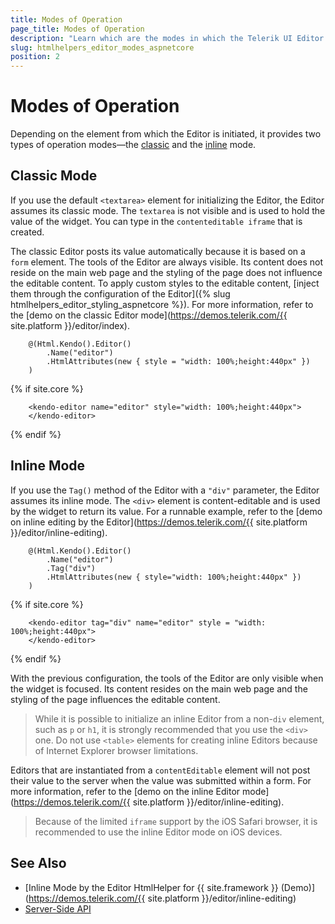 ```yaml
---
title: Modes of Operation
page_title: Modes of Operation
description: "Learn which are the modes in which the Telerik UI Editor component for {{ site.framework }} (MVC 6 or {{ site.framework }} MVC) operates."
slug: htmlhelpers_editor_modes_aspnetcore
position: 2
---
```


# Modes of Operation

Depending on the element from which the Editor is initiated, it provides two types of operation modes&mdash;the [classic](#classic-mode) and the [inline](#inline-mode) mode.   

## Classic Mode

If you use the default `<textarea>` element for initializing the Editor, the Editor assumes its classic mode. The `textarea` is not visible and is used to hold the value of the widget. You can type in the `contenteditable iframe` that is created.

The classic Editor posts its value automatically because it is based on a `form` element. The tools of the Editor are always visible. Its content does not reside on the main web page and the styling of the page does not influence the editable content. To apply custom styles to the editable content, [inject them through the configuration of the Editor]({% slug htmlhelpers_editor_styling_aspnetcore %}). For more information, refer to the [demo on the classic Editor mode](https://demos.telerik.com/{{ site.platform }}/editor/index).

```HtmlHelper
    @(Html.Kendo().Editor()
        .Name("editor")
        .HtmlAttributes(new { style = "width: 100%;height:440px" })
    )
```
{% if site.core %}
```TagHelper
    <kendo-editor name="editor" style="width: 100%;height:440px">
    </kendo-editor>
```
{% endif %}

## Inline Mode

If you use the `Tag()` method of the Editor with a `"div"` parameter, the Editor assumes its inline mode. The `<div>` element is content-editable and is used by the widget to return its value. For a runnable example, refer to the [demo on inline editing by the Editor](https://demos.telerik.com/{{ site.platform }}/editor/inline-editing).

```HtmlHelper
    @(Html.Kendo().Editor()
        .Name("editor")
        .Tag("div")
        .HtmlAttributes(new { style="width: 100%;height:440px" })
    )
```
{% if site.core %}
```TagHelper
    <kendo-editor tag="div" name="editor" style = "width: 100%;height:440px">
    </kendo-editor>
```
{% endif %}

With the previous configuration, the tools of the Editor are only visible when the widget is focused. Its content resides on the main web page and the styling of the page influences the editable content.

> While it is possible to initialize an inline Editor from a non-`div` element, such as `p` or `h1`, it is strongly recommended that you use the `<div>` one. Do not use `<table>` elements for creating inline Editors because of Internet Explorer browser limitations.

Editors that are instantiated from a `contentEditable` element will not post their value to the server when the value was submitted within a form. For more information, refer to the [demo on the inline Editor mode](https://demos.telerik.com/{{ site.platform }}/editor/inline-editing).

> Because of the limited `iframe` support by the iOS Safari browser, it is recommended to use the inline Editor mode on iOS devices.

## See Also

* [Inline Mode by the Editor HtmlHelper for {{ site.framework }} (Demo)](https://demos.telerik.com/{{ site.platform }}/editor/inline-editing)
* [Server-Side API](/api/editor)

